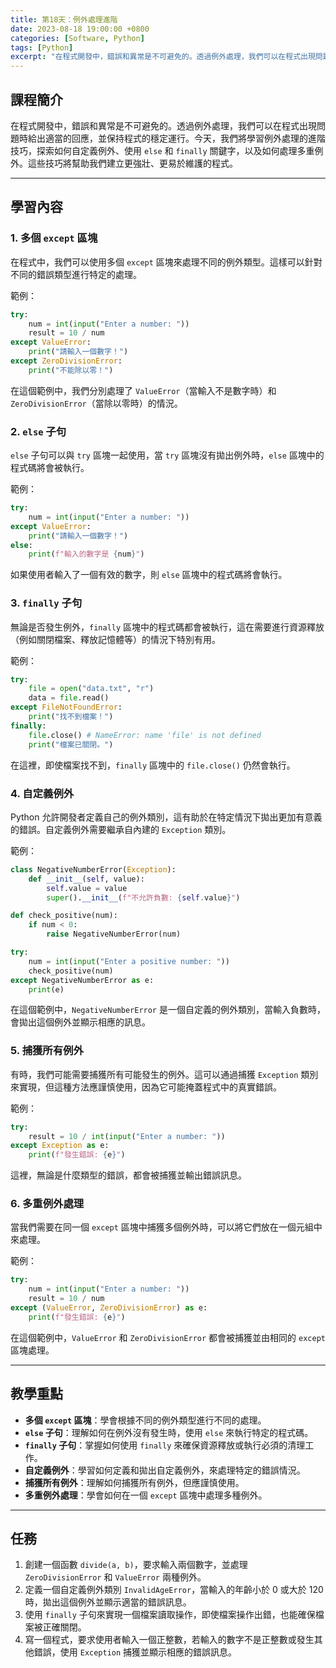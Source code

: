 ```yaml
---
title: 第18天：例外處理進階
date: 2023-08-18 19:00:00 +0800
categories: [Software, Python]
tags: [Python] 
excerpt: "在程式開發中，錯誤和異常是不可避免的。透過例外處理，我們可以在程式出現問題時給出適當的回應，並保持程式的穩定運行。今天，我們將學習例外處理的進階技巧，探索如何自定義例外、使用 `else` 和 `finally` 關鍵字，以及如何處理多重例外。這些技巧將幫助我們建立更強壯、更易於維護的程式"
---
```


## 課程簡介
在程式開發中，錯誤和異常是不可避免的。透過例外處理，我們可以在程式出現問題時給出適當的回應，並保持程式的穩定運行。今天，我們將學習例外處理的進階技巧，探索如何自定義例外、使用 `else` 和 `finally` 關鍵字，以及如何處理多重例外。這些技巧將幫助我們建立更強壯、更易於維護的程式。

---

## 學習內容

### 1. 多個 `except` 區塊

在程式中，我們可以使用多個 `except` 區塊來處理不同的例外類型。這樣可以針對不同的錯誤類型進行特定的處理。

範例：
```python
try:
    num = int(input("Enter a number: "))
    result = 10 / num
except ValueError:
    print("請輸入一個數字！")
except ZeroDivisionError:
    print("不能除以零！")
```

在這個範例中，我們分別處理了 `ValueError`（當輸入不是數字時）和 `ZeroDivisionError`（當除以零時）的情況。

### 2. `else` 子句

`else` 子句可以與 `try` 區塊一起使用，當 `try` 區塊沒有拋出例外時，`else` 區塊中的程式碼將會被執行。

範例：
```python
try:
    num = int(input("Enter a number: "))
except ValueError:
    print("請輸入一個數字！")
else:
    print(f"輸入的數字是 {num}")
```

如果使用者輸入了一個有效的數字，則 `else` 區塊中的程式碼將會執行。

### 3. `finally` 子句

無論是否發生例外，`finally` 區塊中的程式碼都會被執行，這在需要進行資源釋放（例如關閉檔案、釋放記憶體等）的情況下特別有用。

範例：
```python
try:
    file = open("data.txt", "r")
    data = file.read()
except FileNotFoundError:
    print("找不到檔案！")
finally:
    file.close() # NameError: name 'file' is not defined
    print("檔案已關閉。")
```

在這裡，即使檔案找不到，`finally` 區塊中的 `file.close()` 仍然會執行。

### 4. 自定義例外

Python 允許開發者定義自己的例外類別，這有助於在特定情況下拋出更加有意義的錯誤。自定義例外需要繼承自內建的 `Exception` 類別。

範例：
```python
class NegativeNumberError(Exception):
    def __init__(self, value):
        self.value = value
        super().__init__(f"不允許負數: {self.value}")

def check_positive(num):
    if num < 0:
        raise NegativeNumberError(num)

try:
    num = int(input("Enter a positive number: "))
    check_positive(num)
except NegativeNumberError as e:
    print(e)
```

在這個範例中，`NegativeNumberError` 是一個自定義的例外類別，當輸入負數時，會拋出這個例外並顯示相應的訊息。

### 5. 捕獲所有例外

有時，我們可能需要捕獲所有可能發生的例外。這可以通過捕獲 `Exception` 類別來實現，但這種方法應謹慎使用，因為它可能掩蓋程式中的真實錯誤。

範例：
```python
try:
    result = 10 / int(input("Enter a number: "))
except Exception as e:
    print(f"發生錯誤: {e}")
```

這裡，無論是什麼類型的錯誤，都會被捕獲並輸出錯誤訊息。

### 6. 多重例外處理

當我們需要在同一個 `except` 區塊中捕獲多個例外時，可以將它們放在一個元組中來處理。

範例：
```python
try:
    num = int(input("Enter a number: "))
    result = 10 / num
except (ValueError, ZeroDivisionError) as e:
    print(f"發生錯誤: {e}")
```

在這個範例中，`ValueError` 和 `ZeroDivisionError` 都會被捕獲並由相同的 `except` 區塊處理。

---

## 教學重點
- **多個 `except` 區塊**：學會根據不同的例外類型進行不同的處理。
- **`else` 子句**：理解如何在例外沒有發生時，使用 `else` 來執行特定的程式碼。
- **`finally` 子句**：掌握如何使用 `finally` 來確保資源釋放或執行必須的清理工作。
- **自定義例外**：學習如何定義和拋出自定義例外，來處理特定的錯誤情況。
- **捕獲所有例外**：理解如何捕獲所有例外，但應謹慎使用。
- **多重例外處理**：學會如何在一個 `except` 區塊中處理多種例外。

---

## 任務
1. 創建一個函數 `divide(a, b)`，要求輸入兩個數字，並處理 `ZeroDivisionError` 和 `ValueError` 兩種例外。
2. 定義一個自定義例外類別 `InvalidAgeError`，當輸入的年齡小於 0 或大於 120 時，拋出這個例外並顯示適當的錯誤訊息。
3. 使用 `finally` 子句來實現一個檔案讀取操作，即使檔案操作出錯，也能確保檔案被正確關閉。
4. 寫一個程式，要求使用者輸入一個正整數，若輸入的數字不是正整數或發生其他錯誤，使用 `Exception` 捕獲並顯示相應的錯誤訊息。
